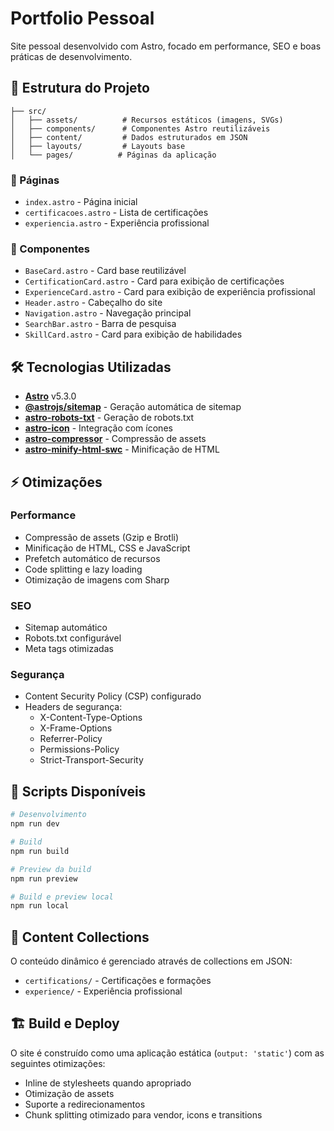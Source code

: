 # Portfolio Pessoal

Site pessoal desenvolvido com Astro, focado em performance, SEO e boas práticas de desenvolvimento.

## 🚀 Estrutura do Projeto

```
├── src/
│   ├── assets/          # Recursos estáticos (imagens, SVGs)
│   ├── components/      # Componentes Astro reutilizáveis
│   ├── content/         # Dados estruturados em JSON
│   ├── layouts/         # Layouts base
│   └── pages/          # Páginas da aplicação
```

### 📄 Páginas

- `index.astro` - Página inicial
- `certificacoes.astro` - Lista de certificações
- `experiencia.astro` - Experiência profissional

### 🧱 Componentes

- `BaseCard.astro` - Card base reutilizável
- `CertificationCard.astro` - Card para exibição de certificações
- `ExperienceCard.astro` - Card para exibição de experiência profissional
- `Header.astro` - Cabeçalho do site
- `Navigation.astro` - Navegação principal
- `SearchBar.astro` - Barra de pesquisa
- `SkillCard.astro` - Card para exibição de habilidades

## 🛠️ Tecnologias Utilizadas

- **[Astro](https://astro.build/)** v5.3.0
- **[@astrojs/sitemap](https://www.npmjs.com/package/@astrojs/sitemap)** - Geração automática de sitemap
- **[astro-robots-txt](https://www.npmjs.com/package/astro-robots-txt)** - Geração de robots.txt
- **[astro-icon](https://www.npmjs.com/package/astro-icon)** - Integração com ícones
- **[astro-compressor](https://www.npmjs.com/package/astro-compressor)** - Compressão de assets
- **[astro-minify-html-swc](https://www.npmjs.com/package/astro-minify-html-swc)** - Minificação de HTML

## ⚡ Otimizações

### Performance
- Compressão de assets (Gzip e Brotli)
- Minificação de HTML, CSS e JavaScript
- Prefetch automático de recursos
- Code splitting e lazy loading
- Otimização de imagens com Sharp

### SEO
- Sitemap automático
- Robots.txt configurável
- Meta tags otimizadas

### Segurança
- Content Security Policy (CSP) configurado
- Headers de segurança:
  - X-Content-Type-Options
  - X-Frame-Options
  - Referrer-Policy
  - Permissions-Policy
  - Strict-Transport-Security

## 🚦 Scripts Disponíveis

```bash
# Desenvolvimento
npm run dev

# Build
npm run build

# Preview da build
npm run preview

# Build e preview local
npm run local
```

## 📝 Content Collections

O conteúdo dinâmico é gerenciado através de collections em JSON:

- `certifications/` - Certificações e formações
- `experience/` - Experiência profissional

## 🏗️ Build e Deploy

O site é construído como uma aplicação estática (`output: 'static'`) com as seguintes otimizações:

- Inline de stylesheets quando apropriado
- Otimização de assets
- Suporte a redirecionamentos
- Chunk splitting otimizado para vendor, icons e transitions